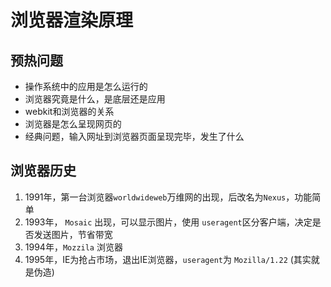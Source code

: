 # 浏览器渲染原理

## 预热问题
- 操作系统中的应用是怎么运行的
- 浏览器究竟是什么，是底层还是应用
- webkit和浏览器的关系
- 浏览器是怎么呈现网页的
- 经典问题，输入网址到浏览器页面呈现完毕，发生了什么

## 浏览器历史
1. 1991年，第一台浏览器`worldwideweb`万维网的出现，后改名为`Nexus`，功能简单
1. 1993年， `Mosaic` 出现，可以显示图片，使用 `useragent`区分客户端，决定是否发送图片，节省带宽
1. 1994年，`Mozzila` 浏览器
1. 1995年，IE为抢占市场，退出IE浏览器，`useragent`为 `Mozilla/1.22` (其实就是伪造)
